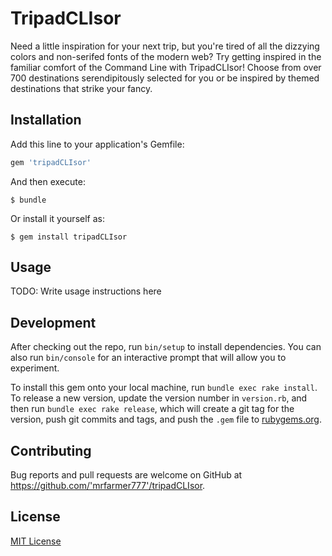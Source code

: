 # TripadCLIsor

Need a little inspiration for your next trip, but you're tired of all the dizzying colors and non-serifed fonts of the modern web?
Try getting inspired in the familiar comfort of the Command Line with TripadCLIsor! Choose from over 700 destinations serendipitously
selected for you or be inspired by themed destinations that strike your fancy.



## Installation

Add this line to your application's Gemfile:

```ruby
gem 'tripadCLIsor'
```

And then execute:

    $ bundle

Or install it yourself as:

    $ gem install tripadCLIsor

## Usage

TODO: Write usage instructions here

## Development

After checking out the repo, run `bin/setup` to install dependencies. You can also run `bin/console` for an interactive prompt that will allow you to experiment.

To install this gem onto your local machine, run `bundle exec rake install`. To release a new version, update the version number in `version.rb`, and then run `bundle exec rake release`, which will create a git tag for the version, push git commits and tags, and push the `.gem` file to [rubygems.org](https://rubygems.org).

## Contributing

Bug reports and pull requests are welcome on GitHub at https://github.com/'mrfarmer777'/tripadCLIsor.

## License
[MIT License](https://opensource.org/licenses/MIT)
